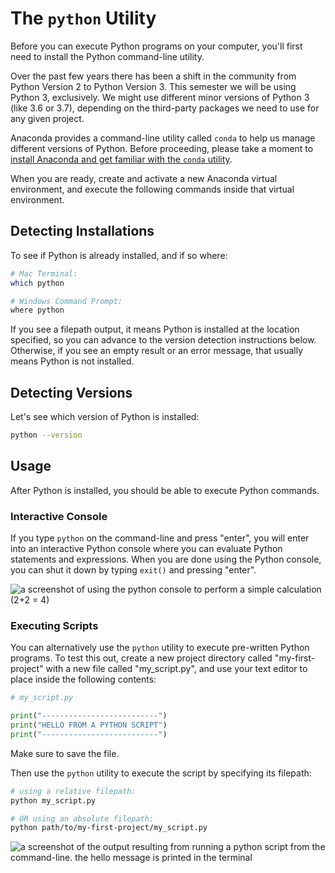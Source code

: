 # The `python` Utility

Before you can execute Python programs on your computer, you'll first need to install the Python command-line utility.

Over the past few years there has been a shift in the community from Python Version 2 to Python Version 3. This semester we will be using Python 3, exclusively. We might use different minor versions of Python 3 (like 3.6 or 3.7), depending on the third-party packages we need to use for any given project.

Anaconda provides a command-line utility called `conda` to help us manage different versions of Python. Before proceeding, please take a moment to [install Anaconda and get familiar with the `conda` utility](conda.md).

When you are ready, create and activate a new Anaconda virtual environment, and execute the following commands inside that virtual environment.

## Detecting Installations

To see if Python is already installed, and if so where:

```sh
# Mac Terminal:
which python

# Windows Command Prompt:
where python
```

If you see a filepath output, it means Python is installed at the location specified, so you can advance to the version detection instructions below. Otherwise, if you see an empty result or an error message, that usually means Python is not installed.

## Detecting Versions

Let's see which version of Python is installed:

```sh
python --version
```

## Usage

After Python is installed, you should be able to execute Python commands.

### Interactive Console

If you type `python` on the command-line and press "enter", you will enter into an interactive Python console where you can evaluate Python statements and expressions. When you are done using the Python console, you can shut it down by typing `exit()` and pressing "enter".

![a screenshot of using the python console to perform a simple calculation (2+2 = 4)](/img/notes/python/python-console.png)

### Executing Scripts

You can alternatively use the `python` utility to execute pre-written Python programs. To test this out, create a new project directory called "my-first-project" with a new file called "my_script.py", and use your text editor to place inside the following contents:


```py
# my_script.py

print("--------------------------")
print("HELLO FROM A PYTHON SCRIPT")
print("--------------------------")
```

Make sure to save the file.

Then use the `python` utility to execute the script by specifying its filepath:

```sh
# using a relative filepath:
python my_script.py

# OR using an absolute filepath:
python path/to/my-first-project/my_script.py
```

![a screenshot of the output resulting from running a python script from the command-line. the hello message is printed in the terminal](/img/notes/python/running-python-scripts.png)
